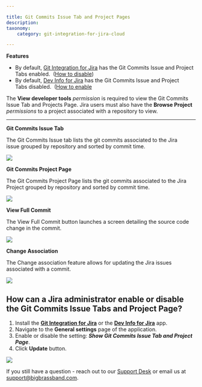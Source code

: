 ```yaml
---

title: Git Commits Issue Tab and Project Pages
description:
taxonomy:
    category: git-integration-for-jira-cloud

---
```



**Features**

*   By default, [Git Integration for Jira](https://marketplace.atlassian.com/4984) has the Git Commits Issue and Project Tabs enabled.  ([How to disable](/git-integration-for-jira-cloud/git-commits-issue-tab-and-project-page/))
*   By default, [Dev Info for Jira](https://marketplace.atlassian.com/1219270) has the Git Commits Issue and Project Tabs disabled.  ([How to enable](/git-integration-for-jira-cloud/git-commits-issue-tab-and-project-page-gij-cloud)



The **View developer tools** _permission_ is required to view the Git Commits Issue Tab and Projects Page. Jira users must also have the **Browse Project** _permissions_ to a project associated with a repository to view.


* * *



**Git Commits Issue Tab**

The Git Commits Issue tab lists the git commits associated to the Jira issue grouped by repository and sorted by commit time. 

![](https://bigbrassband.atlassian.net/wiki/download/attachments/138346498/gitcloud-git-commits-issue-tab.png?version=1&modificationDate=1561740799237&cacheVersion=1&api=v2)

**Git Commits Project Page**

The Git Commits Project Page lists the git commits associated to the Jira Project grouped by repository and sorted by commit time. 

**![](https://bigbrassband.atlassian.net/wiki/download/attachments/138346498/gitcloud-git-commits-project-page.png?version=1&modificationDate=1561740800078&cacheVersion=1&api=v2)**

**View Full Commit**

The View Full Commit button launches a screen detailing the source code change in the commit.

![](https://bigbrassband.atlassian.net/wiki/download/attachments/138346498/gitcloud-gitcommits-diff-change.png?version=1&modificationDate=1561740800612&cacheVersion=1&api=v2)

**Change Association**

The Change association feature allows for updating the Jira issues associated with a commit.

![](https://bigbrassband.atlassian.net/wiki/download/attachments/138346498/git-cloud-change-association.png?version=2&modificationDate=1561741338981&cacheVersion=1&api=v2)

## **How can a Jira administrator enable or disable the Git Commits Issue Tabs and Project Page?**

1.  Install the **[Git Integration for Jira](https://marketplace.atlassian.com/4984)** or the **[Dev Info for Jira](https://marketplace.atlassian.com/1219270)** app.
2.  Navigate to the **General settings** page of the application.
3.  Enable or disable the setting: _**Show Git Commits Issue Tab and Project Page**_.
4.  Click **Update** button.

![](https://bigbrassband.atlassian.net/wiki/download/attachments/138346498/gitcloud-general-settings-git-commits-issue-project.png?version=1&modificationDate=1561740800896&cacheVersion=1&api=v2)



If you still have a question - reach out to our [Support Desk](https://bigbrassband.atlassian.net/servicedesk/customer/portals) or email us at [support@bigbrassband.com](mailto:support@bigbrassband.com).